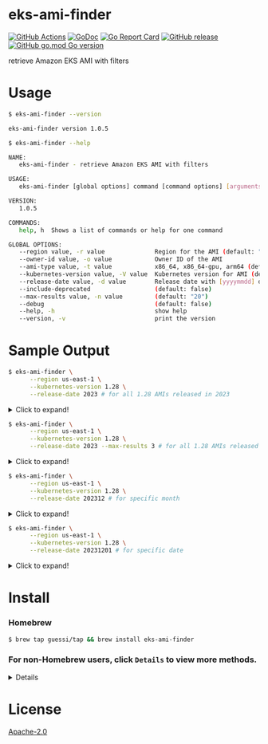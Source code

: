 # eks-ami-finder

[![GitHub Actions](https://github.com/guessi/eks-ami-finder/actions/workflows/go.yml/badge.svg?branch=master)](https://github.com/guessi/eks-ami-finder/actions/workflows/go.yml)
[![GoDoc](https://godoc.org/github.com/guessi/eks-ami-finder?status.svg)](https://godoc.org/github.com/guessi/eks-ami-finder)
[![Go Report Card](https://goreportcard.com/badge/github.com/guessi/eks-ami-finder)](https://goreportcard.com/report/github.com/guessi/eks-ami-finder)
[![GitHub release](https://img.shields.io/github/release/guessi/eks-ami-finder.svg)](https://github.com/guessi/eks-ami-finder/releases/latest)
[![GitHub go.mod Go version](https://img.shields.io/github/go-mod/go-version/guessi/eks-ami-finder)](https://github.com/guessi/eks-ami-finder/blob/master/go.mod)

retrieve Amazon EKS AMI with filters

# Usage

```bash
$ eks-ami-finder --version

eks-ami-finder version 1.0.5
```

```bash
$ eks-ami-finder --help

NAME:
   eks-ami-finder - retrieve Amazon EKS AMI with filters

USAGE:
   eks-ami-finder [global options] command [command options] [arguments...]

VERSION:
   1.0.5

COMMANDS:
   help, h  Shows a list of commands or help for one command

GLOBAL OPTIONS:
   --region value, -r value              Region for the AMI (default: "us-east-1")
   --owner-id value, -o value            Owner ID of the AMI
   --ami-type value, -t value            x86_64, x86_64-gpu, arm64 (default: "x86_64")
   --kubernetes-version value, -V value  Kubernetes version for AMI (default: "1.28")
   --release-date value, -d value        Release date with [yyyymmdd] date string format
   --include-deprecated                  (default: false)
   --max-results value, -n value         (default: "20")
   --debug                               (default: false)
   --help, -h                            show help
   --version, -v                         print the version
```

# Sample Output

```bash
$ eks-ami-finder \
      --region us-east-1 \
      --kubernetes-version 1.28 \
      --release-date 2023 # for all 1.28 AMIs released in 2023
```

<details>
<summary>Click to expand!</summary>

```
+-----------+-----------------------+--------------------------------+-------------------------------------------------------------------------------------+--------------------------+
| Region    | AMI ID                | Name                           | Description                                                                         | DeprecationTime          |
+-----------+-----------------------+--------------------------------+-------------------------------------------------------------------------------------+--------------------------+
| us-east-1 | ami-0d881c8e9d4844a86 | amazon-eks-node-1.28-v20231230 | EKS Kubernetes Worker AMI with AmazonLinux2 image, (k8s: 1.28.3, containerd: 1.7.*) | 2025-12-30T08:27:35.000Z |
| us-east-1 | ami-0df88a6d3d96762e8 | amazon-eks-node-1.28-v20231201 | EKS Kubernetes Worker AMI with AmazonLinux2 image, (k8s: 1.28.3, containerd: 1.7.*) | 2025-12-04T00:06:54.000Z |
| us-east-1 | ami-0e0b0f2cb811d16b0 | amazon-eks-node-1.28-v20231116 | EKS Kubernetes Worker AMI with AmazonLinux2 image, (k8s: 1.28.3, containerd: 1.6.*) | 2025-11-16T08:14:03.000Z |
| us-east-1 | ami-02872df47199586cc | amazon-eks-node-1.28-v20231106 | EKS Kubernetes Worker AMI with AmazonLinux2 image, (k8s: 1.28.3, containerd: 1.6.*) | 2025-11-07T19:18:57.000Z |
| us-east-1 | ami-0c97930d0d19e564a | amazon-eks-node-1.28-v20231027 | EKS Kubernetes Worker AMI with AmazonLinux2 image, (k8s: 1.28.2, containerd: 1.6.*) | 2025-10-27T05:45:38.000Z |
| us-east-1 | ami-0dd7006cb3a28d563 | amazon-eks-node-1.28-v20231002 | EKS Kubernetes Worker AMI with AmazonLinux2 image, (k8s: 1.28.1, containerd: 1.6.*) | 2025-10-03T04:21:57.000Z |
| us-east-1 | ami-0164b8ae1906d3372 | amazon-eks-node-1.28-v20230919 | EKS Kubernetes Worker AMI with AmazonLinux2 image, (k8s: 1.28.1, containerd: 1.6.*) | 2025-09-20T19:16:35.000Z |
+-----------+-----------------------+--------------------------------+-------------------------------------------------------------------------------------+--------------------------+
```
</details>

```bash
$ eks-ami-finder \
      --region us-east-1 \
      --kubernetes-version 1.28 \
      --release-date 2023 --max-results 3 # for all 1.28 AMIs released in 2023 and show only most recent 3 releases.
```

<details>
<summary>Click to expand!</summary>
```
+-----------+-----------------------+--------------------------------+-------------------------------------------------------------------------------------+--------------------------+
| Region    | AMI ID                | Name                           | Description                                                                         | DeprecationTime          |
+-----------+-----------------------+--------------------------------+-------------------------------------------------------------------------------------+--------------------------+
| us-east-1 | ami-0d881c8e9d4844a86 | amazon-eks-node-1.28-v20231230 | EKS Kubernetes Worker AMI with AmazonLinux2 image, (k8s: 1.28.3, containerd: 1.7.*) | 2025-12-30T08:27:35.000Z |
| us-east-1 | ami-0df88a6d3d96762e8 | amazon-eks-node-1.28-v20231201 | EKS Kubernetes Worker AMI with AmazonLinux2 image, (k8s: 1.28.3, containerd: 1.7.*) | 2025-12-04T00:06:54.000Z |
| us-east-1 | ami-0e0b0f2cb811d16b0 | amazon-eks-node-1.28-v20231116 | EKS Kubernetes Worker AMI with AmazonLinux2 image, (k8s: 1.28.3, containerd: 1.6.*) | 2025-11-16T08:14:03.000Z |
+-----------+-----------------------+--------------------------------+-------------------------------------------------------------------------------------+--------------------------+
```
</details>

```bash
$ eks-ami-finder \
      --region us-east-1 \
      --kubernetes-version 1.28 \
      --release-date 202312 # for specific month
```

<details>
<summary>Click to expand!</summary>

```
+-----------+-----------------------+--------------------------------+-------------------------------------------------------------------------------------+--------------------------+
| Region    | AMI ID                | Name                           | Description                                                                         | DeprecationTime          |
+-----------+-----------------------+--------------------------------+-------------------------------------------------------------------------------------+--------------------------+
| us-east-1 | ami-0d881c8e9d4844a86 | amazon-eks-node-1.28-v20231230 | EKS Kubernetes Worker AMI with AmazonLinux2 image, (k8s: 1.28.3, containerd: 1.7.*) | 2025-12-30T08:27:35.000Z |
| us-east-1 | ami-0df88a6d3d96762e8 | amazon-eks-node-1.28-v20231201 | EKS Kubernetes Worker AMI with AmazonLinux2 image, (k8s: 1.28.3, containerd: 1.7.*) | 2025-12-04T00:06:54.000Z |
+-----------+-----------------------+--------------------------------+-------------------------------------------------------------------------------------+--------------------------+
```
</details>

```bash
$ eks-ami-finder \
      --region us-east-1 \
      --kubernetes-version 1.28 \
      --release-date 20231201 # for specific date
```

<details>
<summary>Click to expand!</summary>

```
+-----------+-----------------------+--------------------------------+-------------------------------------------------------------------------------------+--------------------------+
| Region    | AMI ID                | Name                           | Description                                                                         | DeprecationTime          |
+-----------+-----------------------+--------------------------------+-------------------------------------------------------------------------------------+--------------------------+
| us-east-1 | ami-0df88a6d3d96762e8 | amazon-eks-node-1.28-v20231201 | EKS Kubernetes Worker AMI with AmazonLinux2 image, (k8s: 1.28.3, containerd: 1.7.*) | 2025-12-04T00:06:54.000Z |
+-----------+-----------------------+--------------------------------+-------------------------------------------------------------------------------------+--------------------------+
```
</details>

# Install

### Homebrew

```bash
$ brew tap guessi/tap && brew install eks-ami-finder
```

### For non-Homebrew users, click `Details` to view more methods.

<details>

### For Linux users

```bash
$ curl -fsSL https://github.com/guessi/eks-ami-finder/releases/latest/download/eks-ami-finder-Linux-$(uname -m).tar.gz -o - | tar zxvf -
$ mv ./eks-ami-finder /usr/local/bin/eks-ami-finder
```

### For macOS users

```bash
$ curl -fsSL https://github.com/guessi/eks-ami-finder/releases/latest/download/eks-ami-finder-Darwin-$(uname -m).tar.gz -o - | tar zxvf -
$ mv ./eks-ami-finder /usr/local/bin/eks-ami-finder
```

### For Windows users

```powershell
PS> $SRC = 'https://github.com/guessi/eks-ami-finder/releases/latest/download/eks-ami-finder-Windows-x86_64.tar.gz'
PS> $DST = 'C:\Temp\eks-ami-finder-Windows-x86_64.tar.gz'
PS> Invoke-RestMethod -Uri $SRC -OutFile $DST
```
</details>

# License

[Apache-2.0](LICENSE)
